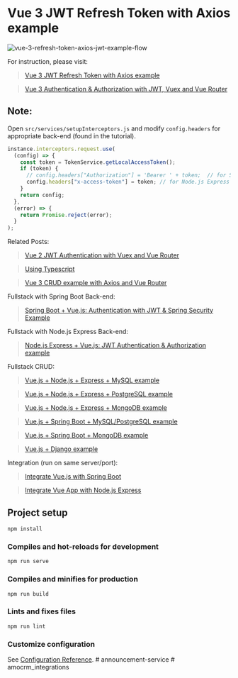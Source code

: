 # Vue 3 JWT Refresh Token with Axios example

![vue-3-refresh-token-axios-jwt-example-flow](vue-3-refresh-token-axios-jwt-example-flow.png)

For instruction, please visit:
> [Vue 3 JWT Refresh Token with Axios example](https://bezkoder.com/vue-3-refresh-token/)

> [Vue 3 Authentication & Authorization with JWT, Vuex and Vue Router](https://bezkoder.com/vue-3-authentication-jwt/)

## Note:
Open `src/services/setupInterceptors.js` and modify `config.headers` for appropriate back-end (found in the tutorial).

```js
instance.interceptors.request.use(
  (config) => {
    const token = TokenService.getLocalAccessToken();
    if (token) {
      // config.headers["Authorization"] = 'Bearer ' + token;  // for Spring Boot back-end
      config.headers["x-access-token"] = token; // for Node.js Express back-end
    }
    return config;
  },
  (error) => {
    return Promise.reject(error);
  }
);
```

Related Posts:
> [Vue 2 JWT Authentication with Vuex and Vue Router](https://bezkoder.com/jwt-vue-vuex-authentication/)

> [Using Typescript](https://bezkoder.com/vuex-typescript-jwt-auth/)

> [Vue 3 CRUD example with Axios and Vue Router](https://bezkoder.com/vue-3-crud/)

Fullstack with Spring Boot Back-end:
> [Spring Boot + Vue.js: Authentication with JWT & Spring Security Example](https://bezkoder.com/spring-boot-vue-js-authentication-jwt-spring-security/)

Fullstack with Node.js Express Back-end:
> [Node.js Express + Vue.js: JWT Authentication & Authorization example](https://bezkoder.com/node-express-vue-jwt-auth/)

Fullstack CRUD:
> [Vue.js + Node.js + Express + MySQL example](https://bezkoder.com/vue-js-node-js-express-mysql-crud-example/)

> [Vue.js + Node.js + Express + PostgreSQL example](https://bezkoder.com/vue-node-express-postgresql/)

> [Vue.js + Node.js + Express + MongoDB example](https://bezkoder.com/vue-node-express-mongodb-mevn-crud/)

> [Vue.js + Spring Boot + MySQL/PostgreSQL example](https://bezkoder.com/spring-boot-vue-js-crud-example/)

> [Vue.js + Spring Boot + MongoDB example](https://bezkoder.com/spring-boot-vue-mongodb/)

> [Vue.js + Django example](https://bezkoder.com/django-vue-js-rest-framework/)

Integration (run on same server/port):
> [Integrate Vue.js with Spring Boot](https://bezkoder.com/integrate-vue-spring-boot/)

> [Integrate Vue App with Node.js Express](https://bezkoder.com/serve-vue-app-express/)


## Project setup
```
npm install
```

### Compiles and hot-reloads for development
```
npm run serve
```

### Compiles and minifies for production
```
npm run build
```

### Lints and fixes files
```
npm run lint
```

### Customize configuration
See [Configuration Reference](https://cli.vuejs.org/config/).
#   a n n o u n c e m e n t - s e r v i c e  
 #   a m o c r m _ i n t e g r a t i o n s  
 